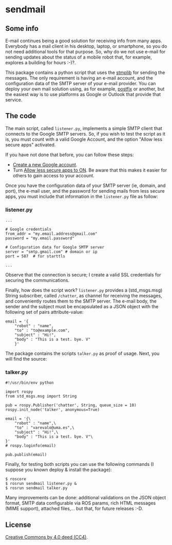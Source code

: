 # sendmail

## Some info

E-mail continues being a good solution for receiving info from many apps. Everybody has a mail client in his desktop, laptop, or smartphone, so you do not need additional tools for that purpose. So, why do we not use e-mail for sending updates about the status of a mobile robot that, for example, explores a building for hours :-)?.

This package contains a python script that uses the [stmplib](https://docs.python.org/es/3/library/smtplib.html) for sending the messages. The only requirement is having an e-mail account, and the configuration data of the SMTP server of your e-mail provider. You can deploy your own mail solution using, as for example, [postfix](https://www.postfix.org/) or another, but the easiest way is to use platforms as Google or Outlook that provide that service.

## The code

The main script, called `listener.py`, implements a simple SMTP client that connects to the Google SMTP servers. So, if you wish to test the script as it is, you must count with a valid Google Account, and the option "Allow less secure apps" activated.

If you have not done that before, you can follow these steps:
- [Create a new Google account](https://accounts.google.com/signup).
- Turn [Allow less secure apps to ON](https://myaccount.google.com/lesssecureapps). Be aware that this makes it easier for others to gain access to your account.

Once you have the configuration data of your SMTP server (ie, domain, and port), the e-mail user, and the password for sending mails from less secure apps, you must include that information in the `listener.py` file as follow:

### listener.py

```
...

# Google credentials
from_addr = "my.email.address@gmail.com"
password = "my.email.password"

# Configuration data for Google SMTP server
server = "smtp.gmail.com" # domain or ip
port = 587  # for starttls

...

```

Observe that the connection is secure; I create a valid SSL credentials for securing the communications.

Finally, how does the script work? `listener.py` provides a (std_msgs.msg) String subscriber, called `/chatter`, as channel for receiving the messages, and conveniently routes them to the SMTP server. The e-mail body, the sender and the subject must be encapsulated as a JSON object with the following set of  pairs attribute-value:

```
email = '{ 
	"robot" : "name",
	"to" : "to@example.com",
	"subject" : "Hi!",
	"body" : "This is a test. bye. V"
	}'
```

The package contains the scripts `talker.py` as proof of usage. Next, you will find the source:

### talker.py

```
#!/usr/bin/env python

import rospy
from std_msgs.msg import String

pub = rospy.Publisher('chatter', String, queue_size = 10)
rospy.init_node('talker', anonymous=True)

email = '{\
	"robot" : "name",\
	"to" : "varevalo@uma.es",\
	"subject" : "Hi!",\
	"body" : "This is a test. bye. V"\
}'
# rospy.loginfo(email)

pub.publish(email)
```

Finally, for testing both scripts you can use the following commands (I suppose you known deploy & install the package):

```
$ roscore
$ rosrun sendmail listener.py &
$ rosrun sendmail talker.py
```

Many improvements can be done: additional validations on the JSON object format, SMTP data configurable via ROS params, rich HTML messages (MIME support), attached files,... but that, for future releases :-D. 

## License

[Creative Commons by 4.0 deed (CC4)](https://creativecommons.org/licenses/by/4.0/).
